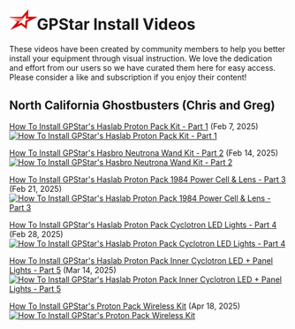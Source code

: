 <h1><img src="../images/gpstar_logo.png" width="50"/>GPStar Install Videos</h1>

These videos have been created by community members to help you better install your equipment through visual instruction. We love the dedication and effort from our users so we have curated them here for easy access. Please consider a like and subscription if you enjoy their content!

## North California Ghostbusters (Chris and Greg)

[How To Install GPStar's Haslab Proton Pack Kit - Part 1](https://www.youtube.com/watch?v=tJFpgdXDpRU) (Feb 7, 2025)
[![How To Install GPStar's Haslab Proton Pack Kit - Part 1](https://img.youtube.com/vi/tJFpgdXDpRU/maxresdefault.jpg)](https://www.youtube.com/watch?v=tJFpgdXDpRU)

[How To Install GPStar's Hasbro Neutrona Wand Kit - Part 2](https://www.youtube.com/watch?v=Nm3I_MG77b8) (Feb 14, 2025)
[![How To Install GPStar's Hasbro Neutrona Wand Kit - Part 2](https://img.youtube.com/vi/Nm3I_MG77b8/maxresdefault.jpg)](https://www.youtube.com/watch?v=Nm3I_MG77b8)

[How To Install GPStar's Haslab Proton Pack 1984 Power Cell & Lens - Part 3](https://www.youtube.com/watch?v=nN2OugJJtm8) (Feb 21, 2025)
[![How To Install GPStar's Haslab Proton Pack 1984 Power Cell & Lens - Part 3](https://img.youtube.com/vi/nN2OugJJtm8/maxresdefault.jpg)](https://www.youtube.com/watch?v=nN2OugJJtm8)

[How To Install GPStar's Haslab Proton Pack Cyclotron LED Lights - Part 4](https://www.youtube.com/watch?v=CW60H_1RJxY) (Feb 28, 2025)
[![How To Install GPStar's Haslab Proton Pack Cyclotron LED Lights - Part 4](https://img.youtube.com/vi/CW60H_1RJxY/maxresdefault.jpg)](https://www.youtube.com/watch?v=CW60H_1RJxY)

[How To Install GPStar's Haslab Proton Pack Inner Cyclotron LED + Panel Lights - Part 5](https://www.youtube.com/watch?v=cP3QC-HAhF4) (Mar 14, 2025)
[![How To Install GPStar's Haslab Proton Pack Inner Cyclotron LED + Panel Lights - Part 5](https://img.youtube.com/vi/cP3QC-HAhF4/maxresdefault.jpg)](https://www.youtube.com/watch?v=cP3QC-HAhF4)

[How To Install GPStar's Proton Pack Wireless Kit](https://www.youtube.com/watch?v=QqYHQdhIyR4) (Apr 18, 2025)
[![How To Install GPStar's Proton Pack Wireless Kit](https://img.youtube.com/vi/QqYHQdhIyR4/maxresdefault.jpg)](https://www.youtube.com/watch?v=QqYHQdhIyR4)


